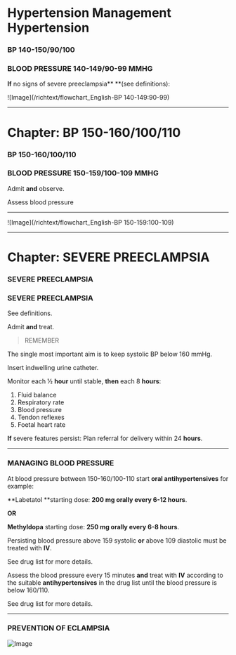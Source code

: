 <!-- 
Generated from: one.json
For: Frontend Course Presentation
Generated on: 2025-08-02 16:11:42
-->

# Hypertension Management Hypertension

### BP 140-150/90/100

### BLOOD PRESSURE 140-149/90-99 MMHG

**If** no signs of severe preeclampsia** **(see definitions):

![Image](/richtext/flowchart_English-BP 140-149:90-99)

---

# Chapter: BP 150-160/100/110

### BP 150-160/100/110

### BLOOD PRESSURE 150-159/100-109 MMHG

Admit **and** observe.

Assess blood pressure

---

![Image](/richtext/flowchart_English-BP 150-159:100-109)

---

# Chapter: SEVERE PREECLAMPSIA

### SEVERE PREECLAMPSIA

### SEVERE PREECLAMPSIA

See definitions.

Admit **and** treat.

> REMEMBER

The single most important aim is to keep systolic BP below 160 mmHg.

Insert indwelling urine catheter.

Monitor each ½ **hour** until stable, **then** each 8 **hours**:

1. Fluid balance
1. Respiratory rate
1. Blood pressure
1. Tendon reflexes
1. Foetal heart rate

**If** severe features persist: Plan referral for delivery within 24 **hours**.

---

### MANAGING BLOOD PRESSURE

At blood pressure between 150-160/100-110 start **oral antihypertensives** for example:

**Labetatol **starting dose: **200 **mg** orally every 6-12 hours**.

**OR**

**Methyldopa** starting dose: **250 **mg** orally every 6-8 hours**.

Persisting blood pressure above 159 systolic **or** above 109 diastolic must be treated with **IV**.

See drug list for more details.

Assess the blood pressure every 15 minutes **and** treat with **IV** according to the suitable **antihypertensives** in the drug list until the blood pressure is below 160/110.

See drug list for more details.

---

### PREVENTION OF ECLAMPSIA

![Image](/richtext/flowchart_English-Prevention-of-eclampsia)